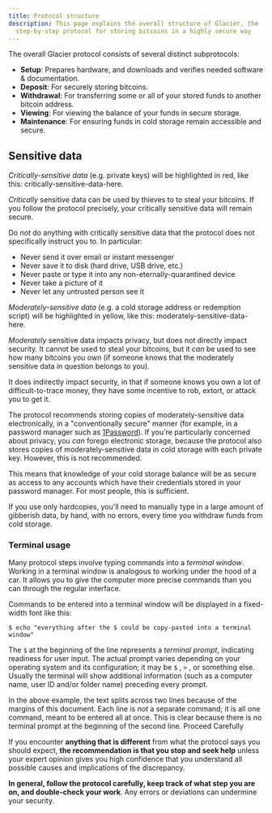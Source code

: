 ```yaml
---
title: Protocol structure
description: This page explains the overall structure of Glacier, the
  step-by-step protocol for storing bitcoins in a highly secure way
---
```


The overall Glacier protocol consists of several distinct subprotocols:

* **Setup**: Prepares hardware,
and downloads and verifies needed software & documentation.
* **Deposit**: For securely storing bitcoins.
* **Withdrawal**: For transferring some or all of your stored funds to another
bitcoin address.
* **Viewing**: For viewing the balance of your funds in secure storage.
* **Maintenance**: For ensuring funds in cold storage remain accessible and
secure.

## Sensitive data

*Critically-sensitive data* (e.g. private keys) will be highlighted in red,
like this: <span class="danger">critically-sensitive-data-here</span>.

*Critically* sensitive data can be used by thieves to to steal your bitcoins. If
you follow the protocol precisely, your critically sensitive data will remain
secure.

Do *not* do anything with critically sensitive data that the protocol does not
specifically instruct you to. In particular:

* Never send it over email or instant messenger
* Never save it to disk (hard drive, USB drive,
etc.)
* Never paste or type it into any non-eternally-quarantined
device
* Never take a picture of it
* Never let any untrusted person see it

*Moderately-sensitive data* (e.g. a cold storage address or redemption
script) will be highlighted in yellow, like this:
<span class="warning">moderately-sensitive-data-here</span>.

*Moderately* sensitive data impacts
privacy, but does not directly impact security. It cannot be used to
steal your bitcoins, but it *can* be used to see how many bitcoins you own
(if someone knows that the moderately sensitive data in question belongs
to you).

It does indirectly impact security, in that if someone knows you own a lot of
difficult-to-trace money, they have some incentive to rob, extort, or attack you
to get it.

The protocol recommends storing copies of moderately-sensitive
data electronically, in a "conventionally secure" manner (for example, in
a password manager such as
[1Password](https://1password.com/)). If you're particularly
concerned about privacy, you *can* forego electronic storage, because the protocol
also stores copies of moderately-sensitive data in cold storage with each private
key. However, this is not recommended.

This means that knowledge of your cold storage balance will be as secure as
access to any accounts which have their credentials stored in your password
manager. For most people, this is sufficient.

If you use only hardcopies, you'll need to manually type in a large amount of
gibberish data, by hand, with no errors, every time you withdraw funds from
cold storage.

### Terminal usage

Many protocol steps involve
typing commands into a *terminal window*. Working in a terminal window is
analogous to working under the hood of a car. It allows you to give the
computer more precise commands than you can through the regular
interface.

Commands to be entered into a terminal window will be
displayed in a fixed-width font like this:

```
$ echo "everything after the $ could be copy-pasted into a terminal window"
```

The `$` at the beginning
of the line represents a *terminal prompt*, indicating readiness for user
input. The actual prompt varies depending on your operating system and its
configuration; it may be `$` , `>` , or something else. Usually the terminal
will show additional information (such as a computer name, user ID and/or
folder name) preceding every prompt.

In the above example, the text
splits across two lines because of the margins of this document. Each line
is *not* a separate command; it is all one command, meant to be entered
all at once. This is clear because there is no terminal prompt at the
beginning of the second line.
Proceed Carefully

If you encounter
**anything that is different** from what the protocol says you should
expect, **the recommendation is that you stop and seek help** unless your
expert opinion gives you high confidence that you understand all possible
causes and implications of the discrepancy.

**In general, follow the
protocol carefully, keep track of what step you are on, and double-check
your work**. Any errors or deviations can undermine your security.

